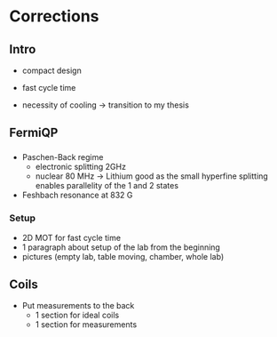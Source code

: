 # Corrections

## Intro
- compact design
- fast cycle time

- necessity of cooling -> transition to my thesis

## FermiQP
### 
- Paschen-Back regime
    - electronic splitting 2GHz
    - nuclear 80 MHz -> Lithium good as the small hyperfine splitting enables parallelity of the 1 and 2 states
- Feshbach resonance at 832 G

### Setup
- 2D MOT for fast cycle time
- 1 paragraph about setup of the lab from the beginning
- pictures (empty lab, table moving, chamber, whole lab)

## Coils
- Put measurements to the back
    - 1 section for ideal coils
    - 1 section for measurements